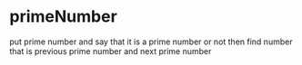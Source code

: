 # primeNumber

put prime number and say that it is a prime number or not then find number that is previous prime number and next prime number
